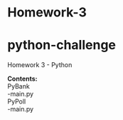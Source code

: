 # Homework-3
# python-challenge
Homework 3 - Python

**Contents:**  
PyBank  
-main.py  
PyPoll  
-main.py
